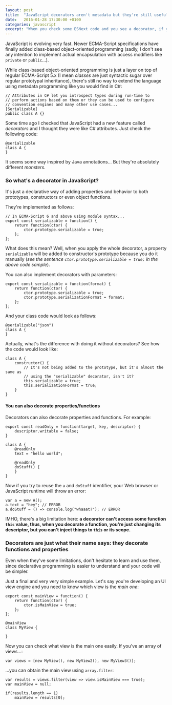 ```yaml
---
layout: post
title:  "JavaScript decorators aren't metadata but they're still useful!"
date:   2016-01-28 17:30:00 +0100
categories: javascript
excerpt: "When you check some ESNext code and you see a decorator, if you're a C# or Java developer, you might think that finally meta-programming has arrived to JavaScript. Actually not. But decorators are still very useful!"
---
```


JavaScript is evolving very fast. Newer ECMA-Script specifications have finally added class-based object-oriented programming (sadly, I don't see any intention to implement actual encapsulation with access modifiers like `private` or `public`...).

While class-based object-oriented programming is just a layer on top of regular ECMA-Script 5.x (I mean *classes* are just syntactic sugar over regular prototypal inheritance), there's still no way to extend the language using metadata programming like you would find in C#:
	
    // Attributes in C# let you introspect types during run-time to 
    // perform actions based on them or they can be used to configure 
    // convention engines and many other use cases...
	[Serializable]
	public class A {}

Some time ago I checked that JavaScript had a new feature called *decorators* and I thought they were like C# attributes. Just check the following code:

	@serializable
	class A {
	}

It seems some way inspired by Java annotations... But they're absolutely different *monsters*.

### So what's a decorator in JavaScript?

It's just a declarative way of adding properties and behavior to both prototypes, constructors or even object functions.

They're implemented as follows:

	// In ECMA-Script 6 and above using module syntax...
	export const serializable = function() {
		return function(ctor) {
			ctor.prototype.serializable = true;
		};
	};

What does this mean? Well, when you apply the whole decorator, a property `serializable` will be added to constructor's prototype because you do it manually (*see the sentence `ctor.prototype.serializable = true;` in the above code sample*).

You can also implement decorators with parameters:


	export const serializable = function(format) {
		return function(ctor) {
			ctor.prototype.serializable = true;
			ctor.prototype.serializationFormat = format;
		};
	};

And your class code would look as follows:

	@serializable("json")
  	class A {
	}

Actually, what's the difference with doing it without decorators? See how the code would look like:

	class A {
		constructor() {
			// It's not being added to the prototype, but it's almost the same as
			// using the "serializable" decorator, isn't it?
			this.serializable = true;
			this.serializationFormat = true;
		}
	}

#### You can also decorate properties/functions

Decorators can also decorate properties and functions. For example:

	export const readOnly = function(target, key, descriptor) {
		descriptor.writable = false;
	}

	class A {
		@readOnly
		text = "hello world";
		
		@readOnly
		doStuff() { 
		}
	}

Now if you try to reuse the `a` and `doStuff` identifier, your Web browser or JavaScript runtime will throw an error:

	var a = new A();
	a.text = "hey"; // ERROR
	a.doStuff = () => console.log("whaaat?"); // ERROR

IMHO, there's a big limitation here: **a decorator can't access some function `this` value, thus, when you decorate a function, you're just changing its descriptor, but you can't inject things to `this` or its scope.**

### Decorators are just what their name says: they decorate functions and properties 

Even when they've some limitations, don't hesitate to learn and use them, since declarative programming is easier to understand and your code will be simpler. 

Just a final and very very simple example. Let's say you're developing an UI view engine and you need to know which view is the *main one*:

	export const mainView = function() {
		return function(ctor) {
			ctor.isMainView = true;
		};
	};

	@mainView
	class MyView {

	}

Now you can check what view is the main one easily. If you've an array of views...:

	var views = [new MyView(), new MyView2(), new MyView3()];

...you can obtain the main view using `array.filter`:

	var results = views.filter(view => view.isMainView === true);
	var mainView = null;

	if(results.length == 1)
		mainView = results[0];